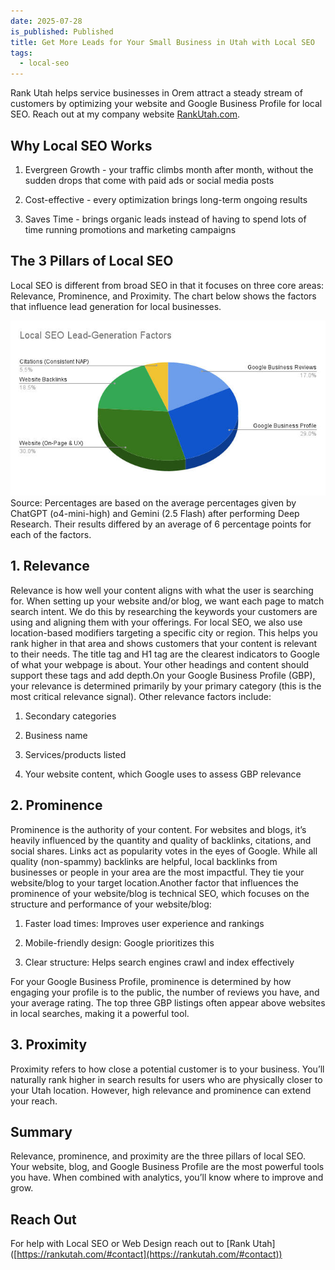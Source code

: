 ```yaml
---
date: 2025-07-28
is_published: Published
title: Get More Leads for Your Small Business in Utah with Local SEO
tags:
  - local-seo
---
```

Rank Utah helps service businesses in Orem attract a steady stream of customers by optimizing your website and Google Business Profile for local SEO. Reach out at my company website [RankUtah.com](https://rankutah.com/).

## Why Local SEO Works

1.  Evergreen Growth - your traffic climbs month after month, without the sudden drops that come with paid ads or social media posts
    
2.  Cost-effective - every optimization brings long-term ongoing results
    
3.  Saves Time - brings organic leads instead of having to spend lots of time running promotions and marketing campaigns
    

## The 3 Pillars of Local SEO

Local SEO is different from broad SEO in that it focuses on three core areas: Relevance, Prominence, and Proximity. The chart below shows the factors that influence lead generation for local businesses.

![pie chart showing local SEO lead-generation factors](../media/local-seo-lead-generation-factors.jpg)
Source: Percentages are based on the average percentages given by ChatGPT (o4-mini-high) and Gemini (2.5 Flash) after performing Deep Research. Their results differed by an average of 6 percentage points for each of the factors.

## 1\. Relevance

Relevance is how well your content aligns with what the user is searching for. When setting up your website and/or blog, we want each page to match search intent. We do this by researching the keywords your customers are using and aligning them with your offerings. For local SEO, we also use location-based modifiers targeting a specific city or region. This helps you rank higher in that area and shows customers that your content is relevant to their needs. The title tag and H1 tag are the clearest indicators to Google of what your webpage is about. Your other headings and content should support these tags and add depth.On your Google Business Profile (GBP), your relevance is determined primarily by your primary category (this is the most critical relevance signal). Other relevance factors include:

1.  Secondary categories
    
2.  Business name
    
3.  Services/products listed
    
4.  Your website content, which Google uses to assess GBP relevance
    

## 2\. Prominence

Prominence is the authority of your content. For websites and blogs, it’s heavily influenced by the quantity and quality of backlinks, citations, and social shares. Links act as popularity votes in the eyes of Google. While all quality (non-spammy) backlinks are helpful, local backlinks from businesses or people in your area are the most impactful. They tie your website/blog to your target location.Another factor that influences the prominence of your website/blog is technical SEO, which focuses on the structure and performance of your website/blog:

1.  Faster load times: Improves user experience and rankings
    
2.  Mobile-friendly design: Google prioritizes this
    
3.  Clear structure: Helps search engines crawl and index effectively
    

For your Google Business Profile, prominence is determined by how engaging your profile is to the public, the number of reviews you have, and your average rating. The top three GBP listings often appear above websites in local searches, making it a powerful tool.

## 3\. Proximity

Proximity refers to how close a potential customer is to your business. You’ll naturally rank higher in search results for users who are physically closer to your Utah location. However, high relevance and prominence can extend your reach.

## Summary

Relevance, prominence, and proximity are the three pillars of local SEO. Your website, blog, and Google Business Profile are the most powerful tools you have. When combined with analytics, you’ll know where to improve and grow.

## Reach Out

For help with Local SEO or Web Design reach out to \[Rank Utah\]([https://rankutah.com/#contact](https://rankutah.com/#contact))